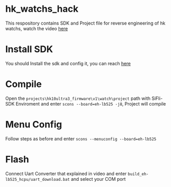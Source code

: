 # hk_watchs_hack
This respository contains SDK and Project file for reverse engineering of hk watchs, watch the video [here]()

# Install SDK
You should Install the sdk and config it, you can reach [here](https://docs.sifli.com/projects/sdk/latest/sf32lb52x/quickstart/install/script/windows.html)

# Compile
Open the ``` projects\hk10ultra3_firmware\v1\watch\project ``` path with SiFli-SDK Enviroment and enter ``` scons --board=eh-lb525 -j8 ```, Project will compile

# Menu Config
Follow steps as before and enter ``` scons --menuconfig --board=eh-lb525 ```

# Flash
Connect Uart Converter that explained in video and enter ``` build_eh-lb525_hcpu/uart_download.bat ``` and select your COM port
